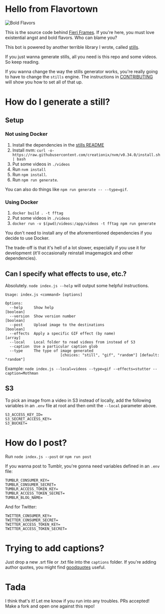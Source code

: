 # Hello from Flavortown

![Bold Flavors](https://images.firstwefeast.com/complex/images/c_limit,f_auto,fl_lossy,q_auto,w_1100/hhrnx2avnk3qmerpns78/guy-fieri)

This is the source code behind [Fieri Frames](http://fieriframes.tumblr.com). If you're here, you must love existential angst and bold flavors. Who can blame you?

This bot is powered by another terrible library I wrote, called [stills](https://github.com/shahkashani/stills).

If you just wanna generate stills, all you need is this repo and some videos. So keep reading.

If you wanna change the way the stills generator works, you're really going to have to change the `stills` engine. The instructions in [CONTRIBUTING](./CONTRIBUTING.md) will show you how to set all of that up.

# How do I generate a still?

## Setup

### Not using Docker

1. Install the dependencies in the [stills README](https://github.com/shahkashani/stills)
1. Install nvm: `curl -o- https://raw.githubusercontent.com/creationix/nvm/v0.34.0/install.sh | bash`
1. Put some videos in `./videos`
1. Run `nvm install`
1. Run `npm install`.
1. Run `npm run generate`.

You can also do things like `npm run generate -- --type=gif`.

### Using Docker

1. `docker build . -t fftag`
1. Put some videos in `./videos`
1. `docker run -v $(pwd)/videos:/app/videos -t fftag npm run generate`

You don't need to install any of the aforementioned dependencies if you decide to use Docker.

The trade-off is that it's hell of a lot slower, especially if you use it for development (it'll occasionally reinstall imagemagick and other dependencies).

## Can I specify what effects to use, etc.?

Absolutely. `node index.js --help` will output some helpful instructions.

```
Usage: index.js <command> [options]

Options:
  --help     Show help                                                 [boolean]
  --version  Show version number                                       [boolean]
  --post     Upload image to the destinations                          [boolean]
  --effects  Apply a specific GIF effect (by name)                       [array]
  --local    Local folder to read videos from instead of S3
  --caption  Use a particular caption glob
  --type     The type of image generated
                         [choices: "still", "gif", "random"] [default: "random"]
```

Example: `node index.js --local=videos --type=gif --effects=stutter --caption=Mothman`

## S3

To pick an image from a video in S3 instead of locally, add the following variables in an `.env` file at root and then omit the `--local` parameter above.

```
S3_ACCESS_KEY_ID=
S3_SECRET_ACCESS_KEY=
S3_BUCKET=
```

# How do I post?

Run `node index.js --post` or `npm run post`

If you wanna post to Tumblr, you're gonna need variables defined in an `.env` file:

```
TUMBLR_CONSUMER_KEY=
TUMBLR_CONSUMER_SECRET=
TUMBLR_ACCESS_TOKEN_KEY=
TUMBLR_ACCESS_TOKEN_SECRET=
TUMBLR_BLOG_NAME=
```

And for Twitter:

```
TWITTER_CONSUMER_KEY=
TWITTER_CONSUMER_SECRET=
TWITTER_ACCESS_TOKEN_KEY=
TWITTER_ACCESS_TOKEN_SECRET=
```

# Trying to add captions?

Just drop a new .srt file or .txt file into the `captions` folder. If you're adding author quotes, you might find [goodquotes](https://github.com/shahkashani/goodquotes) useful.

# Tada

I think that's it! Let me know if you run into any troubles. PRs accepted! Make a fork and open one against this repo!

